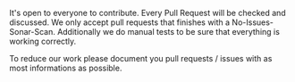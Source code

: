 It's open to everyone to contribute. Every Pull Request will be checked and discussed. 
We only accept pull requests that finishes with a No-Issues-Sonar-Scan. 
Additionally we do manual tests to be sure that everything is working correctly.

To reduce our work please document you pull requests / issues with as most informations as possible.
